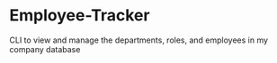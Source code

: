 # Employee-Tracker
CLI to view and manage the departments, roles, and employees in my company database
